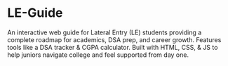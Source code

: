# LE-Guide
An interactive web guide for Lateral Entry (LE) students providing a complete roadmap for academics, DSA prep, and career growth. Features tools like a DSA tracker &amp; CGPA calculator. Built with HTML, CSS, &amp; JS to help juniors navigate college and feel supported from day one.
